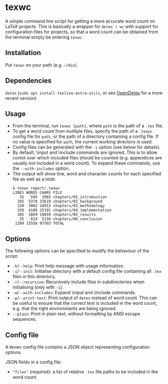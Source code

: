 # texwc
A simple command line script for getting a more accurate word count on LaTeX projects. This is basically a wrapper for `detex | wc` with support for configuration files for projects, so that a word count can be obtained from the terminal simply be entering `texwc`.

## Installation
Put `texwc` on your path (e.g. `~/bin`).

## Dependencies
`detex` (`sudo apt install texlive-extra-utils`, or see [OpenDetex](https://github.com/yjkimjunior/opendetex) for a more recent version)

## Usage
* From the terminal, run `texwc [path]`, where `path` is the path of a `.tex` file.
* To get a word count from multiple files, specify the path of a `.texwc` config file for `path`, or the path of a directory containing a config file. If no value is specified for `path`, the current working directory is used.
* Config files can be generated with the `-i` option (see below for details).
* By default, \\input and \\include commands are ignored. This is to allow contol over which included files should be counted (e.g. appendices are usually not included in a word count). To expand these commands, use the `--with-includes` option.
* The output will show line, word and character counts for each specified file as well as a total:
  ```
  $ texwc report/.texwc
  LINES WORDS CHARS FILE
     35   595  3965 chapters/01_introduction
    285  5370 33619 chapters/02_background
    220  3002 18913 chapters/03_methodology
    339  4106 25191 chapters/04_implementation
    305  1669 10659 chapters/05_results
     25   814  5156 chapters/06_conclusion
   1209 15556 97503 TOTAL
  ```

## Options
The following options can be specified to modify the behaviour of the script:
* `-h`/`--help`: Print help message with usage information.
* `-i`/`--init`: Initialise directory with a default config file containing all `.tex` files in this directory.
* `-r`/`--recursive`: Recursively include files in subdirectories when initialising (only with `-i`).
* `-w`/`--with-includes`: Expand \\input and \\include commands.
* `-p`/`--print-text`: Print output of `detex` instead of word count. This can be useful to ensure that the correct text is included in the word count, e.g. that the right environments are being ignored.
* `--plain`: Print in plain text, without formatting by ANSI escape sequences.

## Config file
A texwc config file contains a JSON object representing configuration options.

JSON fields in a config file:
* `"files"` (required): a list of relative `.tex` file paths to be included in the word count.
